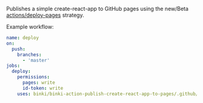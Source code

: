 Publishes a simple create-react-app to GitHub pages using the new/Beta [actions/deploy-pages](https://github.com/actions/deploy-pages) strategy.

Example workflow:

```yaml
name: deploy
on:
  push:
    branches:
      - 'master'
jobs:
  deploy:
    permissions:
      pages: write
      id-token: write
    uses: binki/binki-action-publish-create-react-app-to-pages/.github/workflows/workflow.yml@1
```
